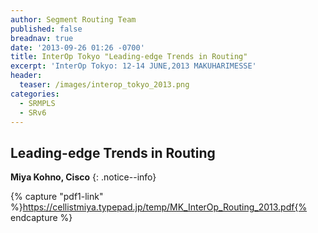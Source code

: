 ```yaml
---
author: Segment Routing Team
published: false
breadnav: true
date: '2013-09-26 01:26 -0700'
title: InterOp Tokyo "Leading-edge Trends in Routing"
excerpt: 'InterOp Tokyo: 12-14 JUNE,2013 MAKUHARIMESSE'
header:
  teaser: /images/interop_tokyo_2013.png
categories:
  - SRMPLS
  - SRv6
---
```

## Leading-edge Trends in Routing

**Miya Kohno, Cisco**
{: .notice--info}  


{% capture "pdf1-link" %}https://cellistmiya.typepad.jp/temp/MK_InterOp_Routing_2013.pdf{% endcapture %}

<script src="{{ '/assets/js/pdfobject.min.js' | relative_url }}"></script>
<div class="fitvidsignore" id="pdf"></div>
<script>PDFObject.embed(" {{ pdf-link }} ", "#pdf", {height: "21.5em", width: "31.3em"});</script>
